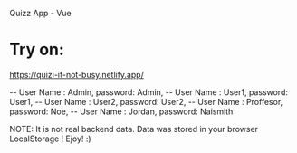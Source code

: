 Quizz App - Vue

# Try on:
https://quizi-if-not-busy.netlify.app/

-- User Name : Admin, password: Admin,
-- User Name : User1, password: User1,
-- User Name : User2, password: User2,
-- User Name : Proffesor, password: Noe,
-- User Name : Jordan, password: Naismith

NOTE:  It is not real backend data. Data was stored in your browser LocalStorage !
Ejoy! :)
